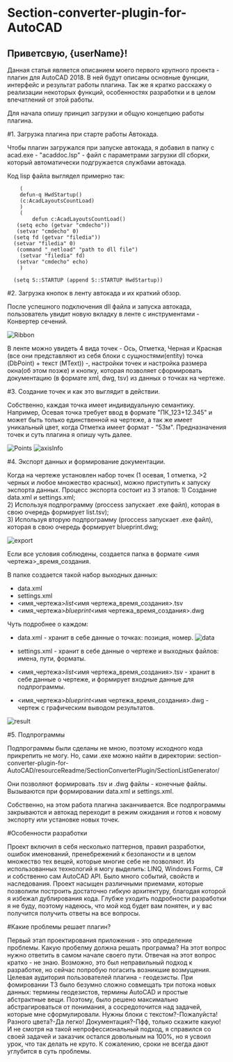 # Section-converter-plugin-for-AutoCAD

## Приветсвую, {userName}!

   Данная статья является описанием моего первого крупного проекта - плагин для AutoCAD 2018. В ней будут описаны основные функции, интерфейс и результат работы плагина. Так же я кратко расскажу о реализации некоторых функций, особенностях разработки и в целом впечатлений от этой работы.

   Для начала опишу принцип загрузки и общую концепцию работы плагина.

#1. Загрузка плагина при старте работы Автокада.

   Чтобы плагин загружался при запуске автокада, я добавил в папку с acad.exe - "acaddoc.lsp" - файл с параметрами загрузки dll сборки, который автоматически подгружается службами автокада. 

Код lisp файла выглядел примерно так:


```
   	(
    defun-q HwdStartup()
    (c:AcadLayoutsCountLoad)
   	)  
   	(
    	defun c:AcadLayoutsCountLoad()
   (setq echo (getvar "cmdecho"))
   (setvar "cmdecho" 0)
  (setq fd (getvar "filedia"))
  (setvar "filedia" 0)
   (command "_netload" "path to dll file")
    (setvar "filedia" fd)
   (setvar "cmdecho" echo)
	)

  (setq S::STARTUP (append S::STARTUP HwdStartup))
  ```
  
  
#2. Загрузка кнопок в ленту автокада и их краткий обзор.
  
   После успешного подключения dll файла и запуска автокада, пользователь увидит новую вкладку в ленте с инструментами - Конвертер сечений.
 
 
![Ribbon](https://github.com/boogiedk/section-converter-plugin-for-AutoCAD/raw/master/resourceReadme/main_ribbon.png)


   В ленте можно увидеть 4 вида точек - Ось, Отметка, Черная и Красная (все они представляют из себя блоки с сущностями(entity) точка (DbPoint) + текст (MText)) -, настройки точек и настройка размера окна(об этом позже) и кнопку, которая позволяет сформировать документацию (в формате xml, dwg, tsv) из данных о точках на чертеже. 


#3. Создание точек и как это выглядит в действии.

   Собственно, каждая точка имеет индивидуальную семантику. Например, Осевая точка требует ввод в формате "ПК_123+12.345" и может быть только единственной на чертеже, а так же имеет уникальный цвет, когда Отметка имеет формат - "53м". Предназначения точек и суть плагина я опишу чуть далее. 


![Points](https://github.com/boogiedk/section-converter-plugin-for-AutoCAD/raw/master/resourceReadme/points.png)
![axisInfo](https://github.com/boogiedk/section-converter-plugin-for-AutoCAD/raw/master/resourceReadme/axisInfo.png)


#4. Экспорт данных и формирование документации.

   Когда на чертеже установлен набор точек (1 осевая, 1 отметка, >2 черных и любое множество красных), можно приступить к запуску экспорта данных. 
   Процесс экспорта состоит из 3 этапов:
    1) Создание data.xml и settings.xml;    
    2) Используя подпрограмму (proccess запускает .exe файл), которая в свою очередь формирует list.tsv);  
    3) Используя вторую подпрограмму (proccess запускает .exe файл), которая в свою очередь формирует blueprint.dwg;
    
   
![export](https://github.com/boogiedk/section-converter-plugin-for-AutoCAD/raw/master/resourceReadme/export.png)

   Если все условия соблюдены, создается папка в формате <имя чертежа>_время_создания.

  В папке создается такой набор выходных данных:

 - data.xml
 - settings.xml
 - <имя_чертежа>_list_<имя чертежа_время_создания>.tsv
 - <имя_чертежа>_blueprint_<имя чертежа_время_создания>.dwg

  Чуть подробнее о каждом:
	
* data.xml - хранит в себе данные о точках: позиция, номер.	
![data](https://github.com/boogiedk/section-converter-plugin-for-AutoCAD/raw/master/resourceReadme/data.png)


 * settings.xml - хранит в себе данные о чертеже и выходных файлов: имена, пути, форматы.	
 
 * <имя_чертежа>_list_<имя чертежа_время_создания>.tsv - хранит в себе данные о чертеже, и формирует входные данные для подпрограммы.
 
 * <имя_чертежа>_blueprint_<имя чертежа_время_создания>.dwg - чертеж с графическим выводом результатов.
	
	
![result](https://github.com/boogiedk/section-converter-plugin-for-AutoCAD/raw/master/resourceReadme/result.png)

#5. Подпрограммы

  Подпрограммы были сделаны не мною, поэтому исходного кода прикрепить не могу. Но, сами .exe можно найти в директории: section-converter-plugin-for-AutoCAD/resourceReadme/SectionConverterPlugin/SectionListGenerator/

Они позволяют формировать .tsv и .dwg файлы - конечные файлы. Вызываются при формировании data.xml и settings.xml.




  Собственно, на этом работа плагина заканчивается. Все подпрограммы закрываются и автокад переходит в режим ожидания и готов к новому экспорту или установке новых точек. 

#Особенности разработки

 Проект включил в себя несколько паттернов, правил разработки, ошибок именований, пренебрежений к безопаности и в целом множество тех вещей, которые многие себе не позволяют. Из использованных технологий я могу выделить: LINQ, Windows Forms, C# и собственно сам AutoCAD API. Было много событий, свойств и наследования. Проект насыщен различными приемами, которые позволили построить достаточно гибкую архитектуру, благодая которой я избежал дублирования кода. Глубже уходить подробности разработки я не буду, поэтому надеюсь, что мой код будет вам понятен, и у вас получится получить ответы на все вопросы. 

#Какие проблемы решает плагин?

  Первый этап проектирования приложения - это определение проблемы. Какую пробелму должна решать программа? На этот вопрос нужно ответить в самом начале своего пути. 
Отвечая на этот вопрос кратко - не знаю. Возможно, это был неправильный подход к разработке, но сейчас попробую погасить возникшие возмущения.
 Целевая аудитория пользователей плагина - геодезисты. При фомировании ТЗ было безумно сложно совмещать три потока новых данных: термины геодезистов, термины AutoCAD и простые абстрактные вещи. Поэтому, было решено максимально абстрагироваться от понимания, а сосредоточится над задачей, которые мне сформулировали. Нужны блоки с текстом?-Пожалуйста! Разного цвета?-Да легко! Документация?-Пфф, только скажите какую! И не смотря на такой непрофессиональный подход, я справился со своей задачей и заказчик остался довольным на 100%, но я усвоил урок, что так делать не круто. К сожалению, сроки не всегда дают углубится в суть проблемы.








  
